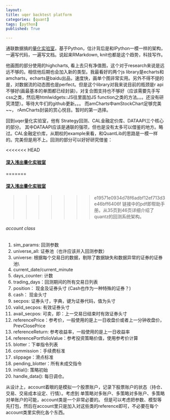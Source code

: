 ```yaml
---
layout: 
title: uqer backtest platform
categories: [quant]
tags: [python]
published: True

---
```



通联数据搞的[量化实验室](https://uqer.io/labs/)，基于Python，估计背后是和IPython一模一样的架构，一遍写代码，一遍写文档。说起来RMarkdown, knit也都是这个趋势，科技写作。

他画图的部分使用的highcharts, 看上去只有净值图，这个对于research来说是远远不够的。相信他后期也会加入新的类型。我最看好的两个js library是echarts和amcharts，echarts是baidu出品，速度快，画单个图非常实用。另外不得不提的是，对数据流的动态图也是perfect。但是这个library对我来说目前的瓶颈是r api不够好(画最基本的单图都已经封装)，对复合图支持也不够好（应该需要先手写css之类，然后用htmlwidgets::JS往里面加JS function之类的方法。。。还没有研究清楚）。等待大牛们的github更新。。。
而amCharts中amStockChart足够完美~~， rAmCharts封装的赏心悦目。暂时的第一选择。

回到uqer量化实验室，他有 Strategy回测、CAL金融定价库、DATAAPI三个核心的部分。
其中DATAAPI应该是通联的强项，但也是没有太多可以借鉴的地方。略过。CAL金融定价库，从期权的example来看，和QuantLib的思路是一模一样的。完美但是用不上。回测的部分可以好好研究借鉴：


<<<<<<< HEAD
#### [深入浅出量化实验室](/material/深入浅出量化实验室.pdf)
=======
#### [深入浅出量化实验室](material/深入浅出量化实验室.pdf)
>>>>>>> e19571e0934d78f6adbf12ef713d3e46bff6406f
链接中的pdf即帮助手册。从35页到46页详细介绍了quantz的回测系统架构。

###### account class
1. sim_params: 回测参数
2. universe_all: 证券池（也许应该并入回测参数）
3. universe: 根据每个交易日的数据，剔除了数据缺失和数据异常的证券的证券池\
4. current_date/current_minute
5. days_counter: 计数
6. trading_days：回测期间的所有交易日列表
7. position： 现金及证券头寸 (Cash也作为一种特殊的证券？)
8. cash：  现金头寸
9. secpos: 证券头寸，字典，键为证券代码，值为头寸
10. valid_secpos: 有效证券头寸
11. avail_secpos: 可卖，即：上一交易日结束时有效证券头寸
12. referencePrice：参考价，一般使用的是上一日收盘价或者上一分钟收盘价，PrevClosePrice
13. referenceReturn: 参考收益率，一般使用的是上一日收益率
14. referencePortfolioValue：参考投资策略价值，使用参考价计算
15. blotter：下单指令列表
16. commission：手续费标准
17. slippage：滑点标准
18. pending_blotter：所有未成交指令
19. initial(): 策略初始
20. handle_data(): 每日调仓。



从设计上，account着眼的是模拟一个股票账户，记录下股票账户的状态（持仓、交易、交易成本设定、行情）。考虑到 单策略对多账户、多策略对多账户、多策略对单账户的可能，account类是一个非常必要的。
但是可以考虑把参数、模型等先打包，然后在account里只是加入对这些类的reference即可，不必要在每个account类里实例化各个东西。








